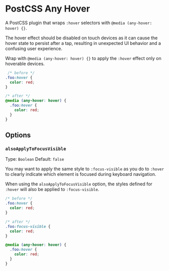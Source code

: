# PostCSS Any Hover

A PostCSS plugin that wraps `:hover` selectors with `@media (any-hover: hover) {}`.

The hover effect should be disabled on touch devices as it can cause the hover state to persist after a tap, resulting in unexpected UI behavior and a confusing user experience.

Wrap with `@media (any-hover: hover) {}` to apply the `:hover` effect only on hoverable devices.

```css
 /* before */
.foo:hover {
  color: red;
}

/* after */
@media (any-hover: hover) {
  .foo:hover {
    color: red;
  }
}
```

## Options

### `alsoApplyToFocusVisible`

Type: `Boolean` Default: `false`

You may want to apply the same style to `:focus-visible` as you do to `:hover` to clearly indicate which element is focused during keyboard navigation.

When using the `alsoApplyToFocusVisible` option, the styles defined for `:hover` will also be applied to `:focus-visible`.

```css
/* before */
.foo:hover {
  color: red;
}

/* after */
.foo:focus-visible {
  color: red;
}

@media (any-hover: hover) {
  .foo:hover {
    color: red;
  }
}
```
